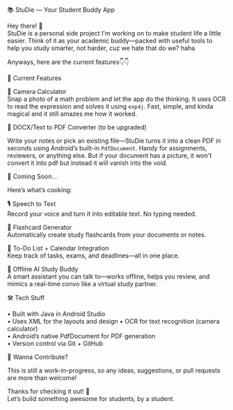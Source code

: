 📚 StuDie — Your Student Buddy App

Hey there! 👋  
StuDie is a personal side project I'm working on to make student life a little easier. Think of it as your academic buddy—packed with useful tools to help you study smarter, not harder, cuz we hate that do we? haha



Anyways, here are the current features👇👇


🚀 Current Features

📸 Camera Calculator  
Snap a photo of a math problem and let the app do the thinking. It uses OCR to read the expression and solves it using `exp4j`. Fast, simple, and kinda magical and it still amazes me how it worked.

📄 DOCX/Text to PDF Converter (to be upgraded)

Write your notes or pick an existing file—StuDie turns it into a clean PDF in seconds using Android’s built-in `PdfDocument`. Handy for assignments, reviewers, or anything else. But if your document has a picture, it won't 
convert it into pdf but instead it will vanish into the void.



🔮 Coming Soon...

Here’s what’s cooking:

🎙 Speech to Text  
Record your voice and turn it into editable text. No typing needed.

🧠 Flashcard Generator  
Automatically create study flashcards from your documents or notes.

📅 To-Do List + Calendar Integration  
Keep track of tasks, exams, and deadlines—all in one place.

🤖 Offline AI Study Buddy  
A smart assistant you can talk to—works offline, helps you review, and mimics a real-time convo like a virtual study partner.



🛠 Tech Stuff

• Built with Java in Android Studio  
• Uses XML for the layouts and design
• OCR for text recognition (camera calculator)  
• Android’s native PdfDocument for PDF generation  
• Version control via Git + GitHub


🤝 Wanna Contribute?

This is still a work-in-progress, so any ideas, suggestions, or pull requests are more than welcome!

Thanks for checking it out! 🙌  
Let’s build something awesome for students, by a student.


